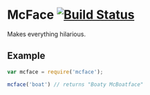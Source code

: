 # McFace [![Build Status](https://travis-ci.org/kesne/mcface.svg?branch=master)](https://travis-ci.org/kesne/mcface)

Makes everything hilarious.

## Example

```js
var mcface = require('mcface');

mcface('boat') // returns "Boaty McBoatface"
```
